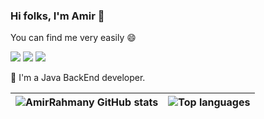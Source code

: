 ### Hi folks, I'm Amir 👋

You can find me very easily 😄

[![](https://img.shields.io/badge/AmirRahmani7017%40gmail.com-white?logo=Gmail)](mailto:amirrahmani7017@gmail.com)
[![](https://img.shields.io/badge/AmirRahmani-white?logo=Linkedin&logoColor=blue)]([https://www.linkedin.com/in/maliheh-ghasemian-2a04391a5/](https://www.linkedin.com/in/amirhossein-rahmani/))
[![](https://img.shields.io/badge/AmirRahmani-white?logo=telegram)](https://t.me/amiirRahmani)

 🎉 I'm a Java BackEnd developer. 


| ![AmirRahmany GitHub stats](https://github-readme-stats.vercel.app/api/?username=AmirRahmany&show_icons=true&theme=react&count_private=true&include_all_commits=true&hide=stars) | ![Top languages](https://github-readme-stats.vercel.app/api/top-langs/?username=AmirRahmany&langs_count=15&layout=compact&show_icons=true&theme=react) |
| ------------------------------------------------------------------------------------------------------------------------------------------------------------------------ | -------------------------------------------------------------------------------------------------------------------------------------------------- |

<!--
Here are some ideas to get you started:

- 🔭 I’m currently working on ...
- 🌱 I’m currently learning ...
- 👯 I’m looking to collaborate on ...
- 🤔 I’m looking for help with ...
- 💬 Ask me about ...
- 📫 How to reach me: ...
- 😄 Pronouns: ...
- ⚡ Fun fact: ...
-->
